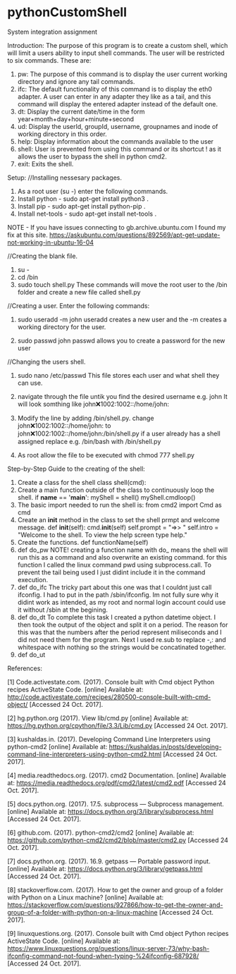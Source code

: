 # pythonCustomShell
System integration assignment

Introduction:
The purpose of this program is to create a custom shell, which will limit a users ability to input shell commands.
The user will be restricted to six commands. These are:

1. pw: The purpose of this command is to display the user current working directory and ignore any tail commands.
2. ifc: The default functionality of this command is to display the eth0 adapter. A user can enter in any adapter they like as a tail,
and this command will display the entered adapter instead of the default one.
3. dt: Display the current date/time in the form year+month+day+hour+minute+second
4. ud: Display the userId, groupId, username, groupnames and inode of working directory in this order.
5. help: Display information about the commands available to the user
6. shell: User is prevented from using this command or its shortcut ! as it allows the user to bypass the shell in python cmd2.
7. exit: Exits the shell.

Setup:
//Installing nessesary packages.
1. As a root user (su -) enter the following commands.
2. Install python    - sudo apt-get install python3 .
3. Install pip       - sudo apt-get install python-pip .
4. Install net-tools - sudo apt-get install net-tools .

NOTE - If you have issues connecting to gb.archive.ubuntu.com I found my fix at this site.
https://askubuntu.com/questions/892569/apt-get-update-not-working-in-ubuntu-16-04

//Creating the blank file.
1. su -
2. cd /bin
3. sudo touch shell.py
   These commands will move the root user to the /bin folder and create a new file called shell.py

//Creating a user.
Enter the following commands:
1. sudo useradd -m john
   useradd creates a new user and the -m creates a working directory for the user.

2. sudo passwd john
   passwd allows you to create a password for the new user

//Changing the users shell.
1. sudo nano /etc/passwd
   This file stores each user and what shell they can use.

2. navigate through the file untik you find the desired username e.g. john 
   It will look somthing like john:x:1002:1002::/home/john:

3. Modify the line by adding /bin/shell.py.
   change john:x:1002:1002::/home/john: to john:x:1002:1002::/home/john:/bin/shell.py
   if a user already has a shell assigned replace e.g. /bin/bash with /bin/shell.py

4. As root allow the file to be executed with chmod 777 shell.py 
   
Step-by-Step Guide to the creating of the shell:

1. Create a class for the shell
	class shell(cmd):
2. Create a main function outside of the class to continuously loop the shell.
	if __name__ == '__main__':
		myShell = shell()
		myShell.cmdloop()
3. The basic import needed to run the shell is: from cmd2 import Cmd as cmd
4. Create an __init__ method in the class to set the shell prmpt and welcome message.
	def __init__(self):
        cmd.__init__(self)
		self.prompt = "=>> "
        self.intro = "Welcome to the shell. To view the help screen type help."
5. Create the functions.
	def functionName(self)
6. def do_pw
	NOTE! creating a function name with do_ means the shell will run this as a command and also overwrite an existing command.
	for this function I called the linux command pwd using subprocess.call. 
	To prevent the tail being used I just didint include it in the command execution.
7. def	do_ifc
	The tricky part about this one was that I couldnt just call ifconfig. I had to put in the path /sbin/ifconfig.
	Im not fully sure why it didint work as intended, as my root and normal login account could use it without /sbin at the begining.
8. def do_dt
	To complete this task I created a python datetime object. I then took the output of the object and split it on a period.
	The reason for this was that the numbers after the period represent miliseconds and I did not need them for the program.
	Next I used re.sub to replace -,: and whitespace with nothing so the strings would be concatinated together.
9. def do_ut
	
References:

[1]
Code.activestate.com. (2017). Console built with Cmd object Python recipes ActiveState Code. 
[online] Available at: http://code.activestate.com/recipes/280500-console-built-with-cmd-object/ [Accessed 24 Oct. 2017].

[2]
hg.python.org (2017). View lib/cmd.py
[online] Available at: https://hg.python.org/cpython/file/3.3/Lib/cmd.py [Accessed 24 Oct. 2017].

[3]
kushaldas.in. (2017). Developing Command Line Interpreters using python-cmd2
[online] Available at: https://kushaldas.in/posts/developing-command-line-interpreters-using-python-cmd2.html [Accessed 24 Oct. 2017].

[4]
media.readthedocs.org. (2017). cmd2 Documentation.
[online] Available at: https://media.readthedocs.org/pdf/cmd2/latest/cmd2.pdf [Accessed 24 Oct. 2017].

[5]
docs.python.org. (2017). 17.5. subprocess — Subprocess management. 
[online] Available at: https://docs.python.org/3/library/subprocess.html [Accessed 24 Oct. 2017].

[6]
github.com. (2017). python-cmd2/cmd2
[online] Available at: https://github.com/python-cmd2/cmd2/blob/master/cmd2.py [Accessed 24 Oct. 2017].

[7]
docs.python.org. (2017). 16.9. getpass — Portable password input. 
[online] Available at: https://docs.python.org/3/library/getpass.html [Accessed 24 Oct. 2017].

[8]
stackoverflow.com. (2017). How to get the owner and group of a folder with Python on a Linux machine?
[online] Available at: https://stackoverflow.com/questions/927866/how-to-get-the-owner-and-group-of-a-folder-with-python-on-a-linux-machine [Accessed 24 Oct. 2017].

[9]
linuxquestions.org. (2017). Console built with Cmd object Python recipes ActiveState Code. 
[online] Available at: https://www.linuxquestions.org/questions/linux-server-73/why-bash-ifconfig-command-not-found-when-typing-%24ifconfig-687928/ [Accessed 24 Oct. 2017].